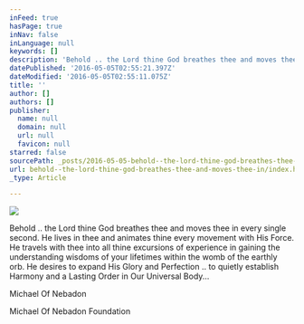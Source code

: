 ```yaml
---
inFeed: true
hasPage: true
inNav: false
inLanguage: null
keywords: []
description: 'Behold .. the Lord thine God breathes thee and moves thee in every single second. He lives in thee and animates thine every movement with His Force. He travels with thee into all thine excursions of experience in gaining the understanding wisdoms of your lifetimes within the womb of the earthly orb. He desires to expand His Glory and Perfection .. to quietly establish Harmony and a Lasting Order in Our Universal Body... '
datePublished: '2016-05-05T02:55:21.397Z'
dateModified: '2016-05-05T02:55:11.075Z'
title: ''
author: []
authors: []
publisher:
  name: null
  domain: null
  url: null
  favicon: null
starred: false
sourcePath: _posts/2016-05-05-behold--the-lord-thine-god-breathes-thee-and-moves-thee-in.md
url: behold--the-lord-thine-god-breathes-thee-and-moves-thee-in/index.html
_type: Article

---
```

![](https://the-grid-user-content.s3-us-west-2.amazonaws.com/42c8994f-6c44-4ebb-9208-2a376a4ac9a0.jpg)

Behold .. the Lord thine God breathes thee and moves thee in every single second. He lives in thee and animates thine every movement with His Force. He travels with thee into all thine excursions of experience in gaining the understanding wisdoms of your lifetimes within the womb of the earthly orb. He desires to expand His Glory and Perfection .. to quietly establish Harmony and a Lasting Order in Our Universal Body... 

Michael Of Nebadon 

Michael Of Nebadon Foundation